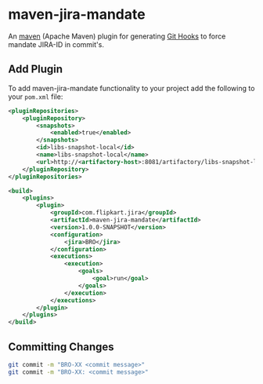 # maven-jira-mandate

An [maven](https://maven.apache.org/) (Apache Maven) plugin for generating [Git Hooks](http://git-scm.com/docs/githooks) to force mandate JIRA-ID in commit's.
## Add Plugin

To add maven-jira-mandate functionality to your project add the following to your `pom.xml` file:

```xml
<pluginRepositories>
    <pluginRepository>
        <snapshots>
            <enabled>true</enabled>
        </snapshots>
        <id>libs-snapshot-local</id>
        <name>libs-snapshot-local</name>
        <url>http://<artifactory-host>:8081/artifactory/libs-snapshot-local</url>
    </pluginRepository>
</pluginRepositories>

<build>
    <plugins>
        <plugin>
            <groupId>com.flipkart.jira</groupId>
            <artifactId>maven-jira-mandate</artifactId>
            <version>1.0.0-SNAPSHOT</version>
            <configuration>
                <jira>BRO</jira>
            </configuration>
            <executions>
                <execution>
                    <goals>
                        <goal>run</goal>
                    </goals>
                </execution>
            </executions>
        </plugin>
    </plugins>
</build>
```
  
## Committing Changes

```bash
git commit -m "BRO-XX <commit message>"
git commit -m "BRO-XX: <commit message>"
```